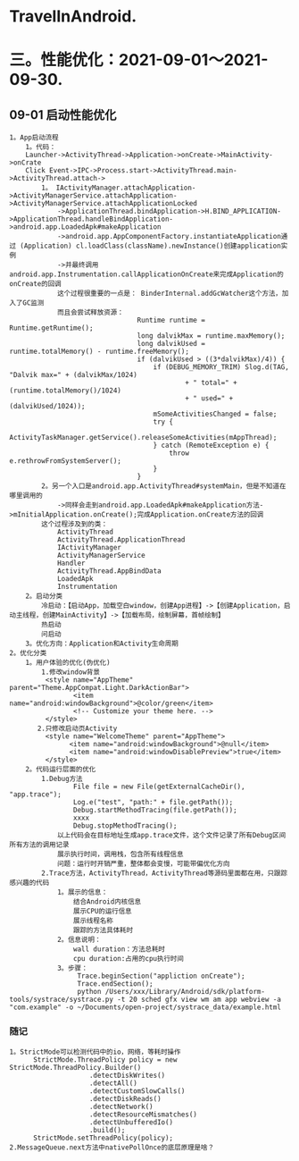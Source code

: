 # TravelInAndroid. 

# 三。性能优化：2021-09-01～2021-09-30.
## 09-01 启动性能优化
    1。App启动流程
        1。代码：
        Launcher->ActivityThread->Application->onCreate->MainActivity->onCrate
        Click Event->IPC->Process.start->ActivityThread.main->ActivityThread.attach->
            1。 IActivityManager.attachApplication->ActivityManagerService.attachApplication->ActivityManagerService.attachApplicationLocked
                ->ApplicationThread.bindApplication->H.BIND_APPLICATION->ApplicationThread.handleBindApplication->android.app.LoadedApk#makeApplication
                ->android.app.AppComponentFactory.instantiateApplication通过 (Application) cl.loadClass(className).newInstance()创建application实例
                ->并最终调用android.app.Instrumentation.callApplicationOnCreate来完成Application的onCreate的回调
                这个过程很重要的一点是： BinderInternal.addGcWatcher这个方法，加入了GC监测
                而且会尝试释放资源：
                                    Runtime runtime = Runtime.getRuntime();
                                    long dalvikMax = runtime.maxMemory();
                                    long dalvikUsed = runtime.totalMemory() - runtime.freeMemory();
                                    if (dalvikUsed > ((3*dalvikMax)/4)) {
                                        if (DEBUG_MEMORY_TRIM) Slog.d(TAG, "Dalvik max=" + (dalvikMax/1024)
                                                + " total=" + (runtime.totalMemory()/1024)
                                                + " used=" + (dalvikUsed/1024));
                                        mSomeActivitiesChanged = false;
                                        try {
                                            ActivityTaskManager.getService().releaseSomeActivities(mAppThread);
                                        } catch (RemoteException e) {
                                            throw e.rethrowFromSystemServer();
                                        }
                                    }
            2。另一个入口是android.app.ActivityThread#systemMain，但是不知道在哪里调用的
                ->同样会走到android.app.LoadedApk#makeApplication方法->mInitialApplication.onCreate();完成Application.onCreate方法的回调
            这个过程涉及到的类：
                ActivityThread
                ActivityThread.ApplicationThread
                IActivityManager
                ActivityManagerService
                Handler
                ActivityThread.AppBindData
                LoadedApk
                Instrumentation
        2。启动分类
            冷启动：【启动App，加载空白window，创建App进程】->【创建Application，启动主线程，创建MainActivity】->【加载布局，绘制屏幕，首帧绘制】
            热启动
            问启动
        3。优化方向：Application和Activity生命周期
    2。优化分类
        1。用户体验的优化(伪优化)
            1.修改window背景
             <style name="AppTheme" parent="Theme.AppCompat.Light.DarkActionBar">
                    <item name="android:windowBackground">@color/green</item>
                    <!-- Customize your theme here. -->
             </style>
           2.只修改启动页Activity
             <style name="WelcomeTheme" parent="AppTheme">
                   <item name="android:windowBackground">@null</item>
                   <item name="android:windowDisablePreview">true</item>
             </style>
        2。代码运行层面的优化
            1.Debug方法
                    File file = new File(getExternalCacheDir(), "app.trace");
                    Log.e("test", "path:" + file.getPath());
                    Debug.startMethodTracing(file.getPath());
                    xxxx
                    Debug.stopMethodTracing();
                以上代码会在目标地址生成app.trace文件，这个文件记录了所有Debug区间所有方法的调用记录
                展示执行时间，调用栈，包含所有线程信息
                问题：运行时开销严重，整体都会变慢，可能带偏优化方向
            2.Trace方法，ActivityThread，ActivityThread等源码里面都在用，只跟踪感兴趣的代码
                1。展示的信息：
                    结合Android内核信息
                    展示CPU的运行信息
                    展示线程名称
                    跟踪的方法具体耗时
                2。信息说明：
                    wall duration：方法总耗时
                    cpu duration:占用的cpu执行时间
                3。步骤：
                     Trace.beginSection("appliction onCreate");
                     Trace.endSection();
                     python /Users/xxx/Library/Android/sdk/platform-tools/systrace/systrace.py -t 20 sched gfx view wm am app webview -a "com.example" -o ~/Documents/open-project/systrace_data/example.html

### 随记
    1。StrictMode可以检测代码中的io，网络，等耗时操作
          StrictMode.ThreadPolicy policy = new StrictMode.ThreadPolicy.Builder()
                        .detectDiskWrites()
                        .detectAll()
                        .detectCustomSlowCalls()
                        .detectDiskReads()
                        .detectNetwork()
                        .detectResourceMismatches()
                        .detectUnbufferedIo()
                        .build();
          StrictMode.setThreadPolicy(policy);
    2.MessageQueue.next方法中nativePollOnce的底层原理是啥？


